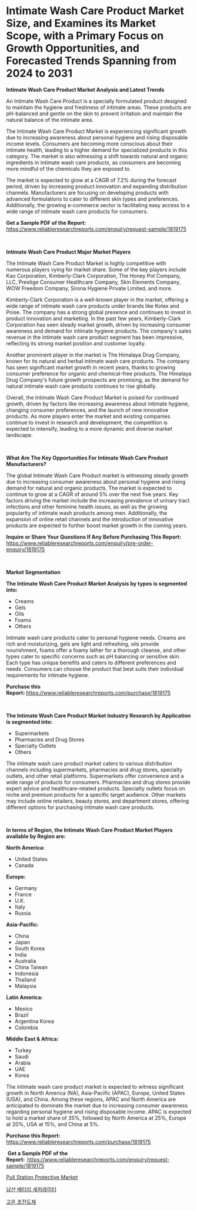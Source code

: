<p><h1>Intimate Wash Care Product Market Size, and Examines its Market Scope, with a Primary Focus on Growth Opportunities, and Forecasted Trends Spanning from 2024 to 2031</h1></p><p><strong>Intimate Wash Care Product Market Analysis and Latest Trends</strong></p>
<p><p>An Intimate Wash Care Product is a specially formulated product designed to maintain the hygiene and freshness of intimate areas. These products are pH-balanced and gentle on the skin to prevent irritation and maintain the natural balance of the intimate area.</p><p>The Intimate Wash Care Product Market is experiencing significant growth due to increasing awareness about personal hygiene and rising disposable income levels. Consumers are becoming more conscious about their intimate health, leading to a higher demand for specialized products in this category. The market is also witnessing a shift towards natural and organic ingredients in intimate wash care products, as consumers are becoming more mindful of the chemicals they are exposed to.</p><p>The market is expected to grow at a CAGR of 7.2% during the forecast period, driven by increasing product innovation and expanding distribution channels. Manufacturers are focusing on developing products with advanced formulations to cater to different skin types and preferences. Additionally, the growing e-commerce sector is facilitating easy access to a wide range of intimate wash care products for consumers.</p></p>
<p><strong>Get a Sample PDF of the Report:&nbsp;</strong> <a href="https://www.reliableresearchreports.com/enquiry/request-sample/1819175">https://www.reliableresearchreports.com/enquiry/request-sample/1819175</a></p>
<p>&nbsp;</p>
<p><strong>Intimate Wash Care Product Major Market Players</strong></p>
<p><p>The Intimate Wash Care Product Market is highly competitive with numerous players vying for market share. Some of the key players include Kao Corporation, Kimberly-Clark Corporation, The Honey Pot Company, LLC, Prestige Consumer Healthcare Company, Skin Elements Company, WOW Freedom Company, Sirona Hygiene Private Limited, and more.</p><p>Kimberly-Clark Corporation is a well-known player in the market, offering a wide range of intimate wash care products under brands like Kotex and Poise. The company has a strong global presence and continues to invest in product innovation and marketing. In the past few years, Kimberly-Clark Corporation has seen steady market growth, driven by increasing consumer awareness and demand for intimate hygiene products. The company's sales revenue in the intimate wash care product segment has been impressive, reflecting its strong market position and customer loyalty.</p><p>Another prominent player in the market is The Himalaya Drug Company, known for its natural and herbal intimate wash care products. The company has seen significant market growth in recent years, thanks to growing consumer preference for organic and chemical-free products. The Himalaya Drug Company's future growth prospects are promising, as the demand for natural intimate wash care products continues to rise globally.</p><p>Overall, the Intimate Wash Care Product Market is poised for continued growth, driven by factors like increasing awareness about intimate hygiene, changing consumer preferences, and the launch of new innovative products. As more players enter the market and existing companies continue to invest in research and development, the competition is expected to intensify, leading to a more dynamic and diverse market landscape.</p></p>
<p>&nbsp;</p>
<p><strong>What Are The Key Opportunities For Intimate Wash Care Product Manufacturers?</strong></p>
<p><p>The global Intimate Wash Care Product market is witnessing steady growth due to increasing consumer awareness about personal hygiene and rising demand for natural and organic products. The market is expected to continue to grow at a CAGR of around 5% over the next five years. Key factors driving the market include the increasing prevalence of urinary tract infections and other feminine health issues, as well as the growing popularity of intimate wash products among men. Additionally, the expansion of online retail channels and the introduction of innovative products are expected to further boost market growth in the coming years.</p></p>
<p><strong>Inquire or Share Your Questions If Any Before Purchasing This Report:</strong> <a href="https://www.reliableresearchreports.com/enquiry/pre-order-enquiry/1819175">https://www.reliableresearchreports.com/enquiry/pre-order-enquiry/1819175</a></p>
<p>&nbsp;</p>
<p><strong>Market Segmentation</strong></p>
<p><strong>The Intimate Wash Care Product Market Analysis by types is segmented into:</strong></p>
<p><ul><li>Creams</li><li>Gels</li><li>Oils</li><li>Foams</li><li>Others</li></ul></p>
<p><p>Intimate wash care products cater to personal hygiene needs. Creams are rich and moisturizing, gels are light and refreshing, oils provide nourishment, foams offer a foamy lather for a thorough cleanse, and other types cater to specific concerns such as pH balancing or sensitive skin. Each type has unique benefits and caters to different preferences and needs. Consumers can choose the product that best suits their individual requirements for intimate hygiene.</p></p>
<p><strong>Purchase this Report:&nbsp;</strong><a href="https://www.reliableresearchreports.com/purchase/1819175">https://www.reliableresearchreports.com/purchase/1819175</a></p>
<p>&nbsp;</p>
<p><strong>The Intimate Wash Care Product Market Industry Research by Application is segmented into:</strong></p>
<p><ul><li>Supermarkets</li><li>Pharmacies and Drug Stores</li><li>Specialty Outlets</li><li>Others</li></ul></p>
<p><p>The intimate wash care product market caters to various distribution channels including supermarkets, pharmacies and drug stores, specialty outlets, and other retail platforms. Supermarkets offer convenience and a wide range of products for consumers. Pharmacies and drug stores provide expert advice and healthcare-related products. Specialty outlets focus on niche and premium products for a specific target audience. Other markets may include online retailers, beauty stores, and department stores, offering different options for purchasing intimate wash care products.</p></p>
<p>&nbsp;</p>
<p><strong>In terms of Region, the Intimate Wash Care Product Market Players available by Region are:</strong></p>
<p>
    <p> <strong> North America: </strong>
        <ul>
            <li>United States</li>
            <li>Canada</li>
        </ul>
        </p> 
    <p> <strong> Europe: </strong>
        <ul>
            <li>Germany</li>
            <li>France</li>
            <li>U.K.</li>
            <li>Italy</li>
            <li>Russia</li>
        </ul>
        </p> 
    <p> <strong> Asia-Pacific: </strong>
        <ul>
            <li>China</li>
            <li>Japan</li>
            <li>South Korea</li>
            <li>India</li>
            <li>Australia</li>
            <li>China Taiwan</li>
            <li>Indonesia</li>
            <li>Thailand</li>
            <li>Malaysia</li>
        </ul>
        </p> 
    <p> <strong> Latin America: </strong>
        <ul>
            <li>Mexico</li>
            <li>Brazil</li>
            <li>Argentina Korea</li>
            <li>Colombia</li>
        </ul>
        </p> 
    <p> <strong> Middle East & Africa: </strong>
        <ul>
            <li>Turkey</li>
            <li>Saudi</li>
            <li>Arabia</li>
            <li>UAE</li>
            <li>Korea</li>
        </ul>
    </p>
    </p>
<p><p>The intimate wash care product market is expected to witness significant growth in North America (NA), Asia-Pacific (APAC), Europe, United States (USA), and China. Among these regions, APAC and North America are anticipated to dominate the market due to increasing consumer awareness regarding personal hygiene and rising disposable income. APAC is expected to hold a market share of 35%, followed by North America at 25%, Europe at 20%, USA at 15%, and China at 5%.</p></p>
<p><strong>Purchase this Report: </strong><a href="https://www.reliableresearchreports.com/purchase/1819175">https://www.reliableresearchreports.com/purchase/1819175</a></p>
<p>&nbsp;<strong>Get a Sample PDF of the Report:&nbsp;&nbsp;</strong><a href="https://www.reliableresearchreports.com/enquiry/request-sample/1819175">https://www.reliableresearchreports.com/enquiry/request-sample/1819175</a></p>
<p><strong></strong></p>
<p><p><a href="https://github.com/PeterParrish5/Market-Research-Report-List-4/blob/main/pull-station-protective-market.md">Pull Station Protective Market</a></p><p><a href="https://github.com/Tristiarton768456/Market-Research-Report-List-1/blob/main/49599676301.md">납산 배터리 세퍼레이터</a></p><p><a href="https://github.com/JonHarrtis67676y/Market-Research-Report-List-1/blob/main/16653656302.md">고온 초전도체</a></p></p>